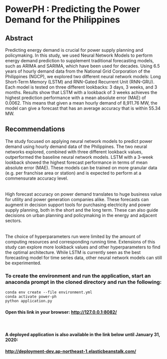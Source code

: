 # PowerPH : Predicting the Power Demand for the Philippines
## Abstract
Predicting energy demand is crucial for power supply planning and policymaking. In this study, we used Neural Network Models to perform energy demand prediction to supplement traditional forecasting models, such as ARIMA and SARIMA, which have been used for decades. Using 6.5 years of hourly demand data from the National Grid Corporation of the Philippines (NGCP), we explored two different neural network models: Long Short-Term Memory (LSTM) and RNN-Gated Recurrent Unit (RNN-GRU). Each model is tested on three different lookbacks: 3 days, 3 weeks, and 3 months. Results show that LSTM with a lookback of 3 weeks achieves the highest prediction performance with a mean absolute error (MAE) of 0.0062. This means that given a mean hourly demand of 8,911.76 MW, the model can give a forecast that has an average accuracy that is within 55.34 MW.

## Recommendations
The study focused on applying neural network models to predict power demand using hourly demand data of the Philippines. The two neural networks explored, combined with three different lookback values, outperformed the baseline neural network models. LSTM with a 3-week lookback showed the highest forecast performance in terms of mean absolute error (MAE). These models can be trained on more granular data (e.g. per franchise area or station) and is expected to perform at a commensurate accuracy level.  
<br>  
High forecast accuracy on power demand translates to huge business value for utility and power generation companies alike. These forecasts can augment in decision support tools for purchasing electricity and power supply planning, both in the short and the long term. These can also guide decisions on urban planning and policymaking in the energy and adjacent sectors.  
<br>  
The choice of hyperparameters run were limited by the amount of computing resources and corresponding running time. Extensions of this study can explore more lookback values and other hyperparameters to find the optimal architecture. While LSTM is currently seen as the best forecasting model for time series data, other neural network models can still be experimented.  


### To create the environment and run the application, start an anaconda prompt in the cloned directory and run the following:

`conda env create --file environment.yml`  
`conda activate power-ph`  
`python application.py`  


#### Open this link in your browser: http://127.0.0.1:8082/

<br>

#### A deployed application is also available in the link below until January 31, 2020:  
#### http://deployment-dev.ap-northeast-1.elasticbeanstalk.com/
